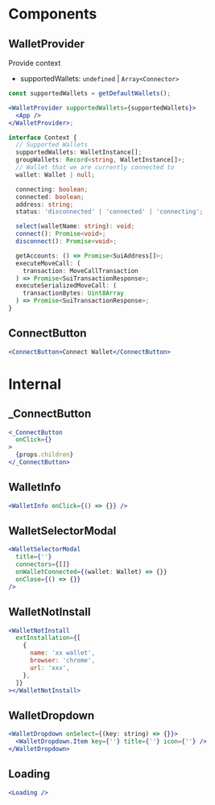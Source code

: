 # Components

## WalletProvider

Provide context

- supportedWallets: `undefined` | `Array<Connector>`

```jsx
const supportedWallets = getDefaultWallets();

<WalletProvider supportedWallets={supportedWallets}>
  <App />
</WalletProvider>;
```

```ts
interface Context {
  // Supported Wallets
  supportedWallets: WalletInstance[];
  groupWallets: Record<string, WalletInstance[]>;
  // Wallet that we are currently connected to
  wallet: Wallet | null;

  connecting: boolean;
  connected: boolean;
  address: string;
  status: 'disconnected' | 'connected' | 'connecting';

  select(walletName: string): void;
  connect(): Promise<void>;
  disconnect(): Promise<void>;

  getAccounts: () => Promise<SuiAddress[]>;
  executeMoveCall: (
    transaction: MoveCallTransaction
  ) => Promise<SuiTransactionResponse>;
  executeSerializedMoveCall: (
    transactionBytes: Uint8Array
  ) => Promise<SuiTransactionResponse>;
}
```

## ConnectButton

```jsx
<ConnectButton>Connect Wallet</ConnectButton>
```

# Internal

## \_ConnectButton

```jsx
<_ConnectButton
  onClick={}
>
  {props.children}
</_ConnectButton>
```

## WalletInfo

```jsx
<WalletInfo onClick={() => {}} />
```

## WalletSelectorModal

```jsx
<WalletSelectorModal
  title={''}
  connectors={[]}
  onWalletConnected={(wallet: Wallet) => {}}
  onClose={() => {}}
/>
```

## WalletNotInstall

```jsx
<WalletNotInstall
  extInstallation={[
    {
      name: 'xx wallet',
      browser: 'chrome',
      url: 'xxx',
    },
  ]}
></WalletNotInstall>
```

## WalletDropdown

```jsx
<WalletDropdown onSelect={(key: string) => {}}>
  <WalletDropdown.Item key={''} title={''} icon={''} />
</WalletDropdown>
```

## Loading

```jsx
<Loading />
```
